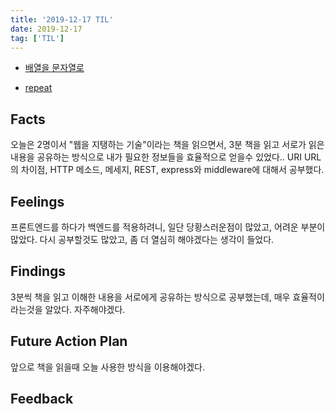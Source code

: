 ```yaml
---
title: '2019-12-17 TIL'
date: 2019-12-17
tag: ['TIL']
---
```


- [배열을 문자열로](https://developer.mozilla.org/en-US/docs/Web/JavaScript/Reference/Global_Objects/Array/join)

- [repeat](https://developer.mozilla.org/en-US/docs/Web/JavaScript/Reference/Global_Objects/String/repeat)

## Facts

오늘은 2명이서 "웹을 지탱하는 기술"이라는 책을 읽으면서, 3분 책을 읽고 서로가 읽은 내용을 공유하는 방식으로 내가 필요한 정보들을 효율적으로 얻을수 있었다.. URI URL의 차이점, HTTP 메소드, 메세지, REST, express와 middleware에 대해서 공부했다.

## Feelings

프론트엔드를 하다가 백엔드를 적용하려니, 일단 당황스러운점이 많았고, 어려운 부분이 많았다. 다시 공부할것도 많았고, 좀 더 열심히 해야겠다는 생각이 들었다.

## Findings

3분씩 책을 읽고 이해한 내용을 서로에게 공유하는 방식으로 공부했는데, 매우 효율적이라는것을 알았다. 자주해야겠다.

## Future Action Plan

앞으로 책을 읽을때 오늘 사용한 방식을 이용해야겠다.

## Feedback
